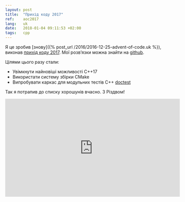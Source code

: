 ```yaml
---
layout: post
title:  "Прихід коду 2017"
ref:    aoc2017
lang:   uk
date:   2018-01-04 09:11:53 +02:00
tags:   cpp
---
```


Я це зробив [знову]({% post_url /2016/2016-12-25-advent-of-code.uk %}), виконав
[прихід коду 2017](http://adventofcode.com/2017).  Мої розв’язки можна знайти
на [github](https://github.com/sakhnik/adventofcode/tree/b006ddbb8f03c53e9507ee614e94550ebba396cb/2017).

Цілями цього разу стали:
* Увімкнути найновіші можливості C++17
* Використати систему збірки CMake
* Випробувати каркас для модульних тестів C++ [doctest](https://github.com/onqtam/doctest)

Так я потрапив до списку хорошунів вчасно. З Різдвом!

<iframe width="560" height="315" src="https://www.youtube.com/embed/q7BAgEuWbIw"
frameborder="0" gesture="media" allow="encrypted-media"
allowfullscreen></iframe>

